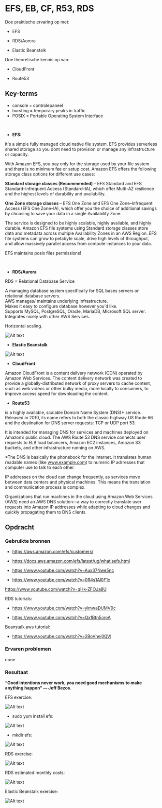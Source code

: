 # EFS, EB, CF, R53, RDS

Doe praktische ervaring op met:

- EFS

- RDS/Aurora

- Elastic Beanstalk

Doe theoretische kennis op van:

- CloudFront

- Route53


## Key-terms
- console = controlepaneel
- bursting = temporary peaks in traffic 
- POSIX = Portable Operating System Interface

<br>

- <b>EFS:</b>  

it's a simple fully managed cloud native file system. EFS provides serverless shared storage so you dont need to provision or manage any infrastructure or capacity. 

 With Amazon EFS, you pay only for the storage used by your file system and there is no minimum fee or setup cost. Amazon EFS offers the following storage class options for different use cases:

<b>Standard storage classes (Recommended) </b> – EFS Standard and EFS Standard–Infrequent Access (Standard–IA), which offer Multi-AZ resilience and the highest levels of durability and availability.

<b>One Zone storage classes </b>– EFS One Zone and EFS One Zone–Infrequent Access (EFS One Zone–IA), which offer you the choice of additional savings by choosing to save your data in a single Availability Zone.

The service is designed to be highly scalable, highly available, and highly durable. Amazon EFS file systems using Standard storage classes store data and metadata across multiple Availability Zones in an AWS Region. EFS file systems can grow to petabyte scale, drive high levels of throughput, and allow massively parallel access from compute instances to your data.

EFS maintains posix files permissions!

<br>

- <b>RDS/Aurora</b>

RDS = Relational Database Service

A managing database system specifically for SQL bases servers or relational database servers.<br>
AWS manages/ maintains underlying infrastructure.<br>
Makes it easy to configure database however you'd like.<br>
Supports MySQL, PostgreSQL, Oracle, MariaDB, Microsoft SQL server.<br>
Integrates nicely with other AWS Services. <br>

Horizontal scaling. 

![Alt text](05_includes/RDS.png)

- <b>Elastic Beanstalk</b>



![Alt text](<Screenshot 2023-11-23 at 14.34.01.png>)


- <b>CloudFront</b>

Amazon CloudFront is a content delivery network (CDN) operated by Amazon Web Services. The content delivery network was created to provide a globally-distributed network of proxy servers to cache content, such as web videos or other bulky media, more locally to consumers, to improve access speed for downloading the content.

- <b>Route53</b>

is a highly available, scalable Domain Name System (DNS)* service. Released in 2010, its name refers to both the classic highway US Route 66 and the destination for DNS server requests: TCP or UDP port 53. 

It is intended for managing DNS for services and machines deployed on Amazon’s public cloud. The AWS Route 53 DNS service connects user requests to ELB load balancers, Amazon EC2 instances, Amazon S3 buckets, and other infrastructure running on AWS.

*The DNS is basically the phonebook for the internet. It translates human readable names (like www.example.com) to numeric IP adrresses that computer use to talk to each other.

IP addresses on the cloud can change frequently, as services move between data centers and physical machines. This means the translation and communication process is complex.

Organizations that run machines in the cloud using Amazon Web Services (AWS) need an AWS DNS solution—a way to correctly translate user requests into Amazon IP addresses while adapting to cloud changes and quickly propagating them to DNS clients.


## Opdracht
### Gebruikte bronnen


- https://aws.amazon.com/efs/customers/

- https://docs.aws.amazon.com/efs/latest/ug/whatisefs.html

- https://www.youtube.com/watch?v=Aux37Nwe5nc

- https://www.youtube.com/watch?v=0R4s1Al0F1c

https://www.youtube.com/watch?v=qHk-ZFOJa8U


RDS tutorials:

- https://www.youtube.com/watch?v=ylmwaDUMV9c

- https://www.youtube.com/watch?v=Qx1Btn5oroA

Beanstalk aws tutorial:

- https://www.youtube.com/watch?v=2BoVhej0QVI


### Ervaren problemen
none

### Resultaat

<b> “Good intentions never work, you need good mechanisms to make anything happen” — Jeff Bezos. </b>


EFS exercise:

![Alt text](<05_includes/EFS File systems.png>)

- sudo yum install efs:


![Alt text](<05_includes/sudo yum install.png>)


- mkdir efs:


![Alt text](<05_includes/sudo mount.png>)



RDS exercise:

![Alt text](<05_includes/RDS test.png>)

RDS estimated monthly costs:

![Alt text](<05_includes/RDS costs.png>)

Elastic Beanstalk exercise:

![Alt text](<05_includes/ELastic Beanstalk.png>)



